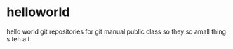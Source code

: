 # helloworld
hello world git repositories for git manual
public class
so they so amall thing s teh a t
